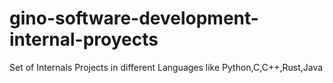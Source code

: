 # gino-software-development-internal-proyects
Set of Internals Projects in different Languages like Python,C,C++,Rust,Java

